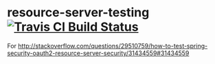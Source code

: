 # resource-server-testing [![Travis CI Build Status](https://travis-ci.org/timtebeek/resource-server-testing.svg)](https://travis-ci.org/timtebeek/resource-server-testing)

For http://stackoverflow.com/questions/29510759/how-to-test-spring-security-oauth2-resource-server-security/31434559#31434559
